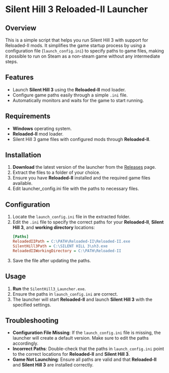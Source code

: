 # Silent Hill 3 Reloaded-II Launcher

## Overview

This is a simple script that helps you run Silent Hill 3 with support for Reloaded-II mods. It simplifies the game startup process by using a configuration file (`launch_config.ini`) to specify paths to game files, making it possible to run on Steam as a non-steam game without any intermediate steps.

## Features

- Launch **Silent Hill 3** using the **Reloaded-II** mod loader.
- Configure game paths easily through a simple `.ini` file.
- Automatically monitors and waits for the game to start running.

## Requirements

- **Windows** operating system.
- **Reloaded-II** mod loader.
- Silent Hill 3 game files with configured mods through **Reloaded-II**.

## Installation

1. **Download** the latest version of the launcher from the [Releases](https://github.com/your-username/silent-hill-3-launcher/releases) page.
2. Extract the files to a folder of your choice.
3. Ensure you have **Reloaded-II** installed and the required game files available.
4. Edit launcher\_config.ini file with the paths to necessary files.

## Configuration

1. Locate the `launch_config.ini` file in the extracted folder.
2. Edit the `.ini` file to specify the correct paths for your **Reloaded-II**, **Silent Hill 3**, and **working directory** locations:
   ```ini
   [Paths]
   ReloadedIIPath = C:\PATH\Reloaded-II\Reloaded-II.exe
   SilentHill3Path = C:\SILENT HILL 3\sh3.exe
   ReloadedIIWorkingDirectory = C:\PATH\Reloaded-II
   ```
3. Save the file after updating the paths.

## Usage

1. **Run** the `SilentHill3_Launcher.exe`.
2. Ensure the paths in `launch_config.ini` are correct.
3. The launcher will start **Reloaded-II** and launch **Silent Hill 3** with the specified settings.

## Troubleshooting

- **Configuration File Missing**: If the `launch_config.ini` file is missing, the launcher will create a default version. Make sure to edit the paths accordingly.
- **Incorrect Paths**: Double-check that the paths in `launch_config.ini` point to the correct locations for **Reloaded-II** and **Silent Hill 3**.
- **Game Not Launching**: Ensure all paths are valid and that **Reloaded-II** and **Silent Hill 3** are installed correctly.
